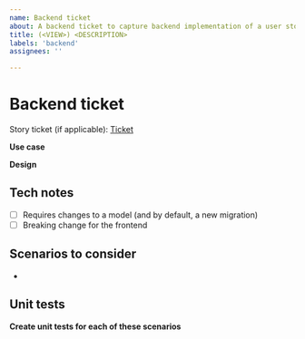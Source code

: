 ```yaml
---
name: Backend ticket
about: A backend ticket to capture backend implementation of a user story
title: (<VIEW>) <DESCRIPTION>
labels: 'backend'
assignees: ''

---
```


# Backend ticket

Story ticket (if applicable): [Ticket]()

**Use case**
<!-- Describe how a frontend engineer will use this logic -->

**Design**
<!-- Provide notes for how you think we should implement this -->

## Tech notes
- [ ] Requires changes to a model (and by default, a new migration)
- [ ] Breaking change for the frontend

## Scenarios to consider
<!-- Edge cases to consider when implementing the design. These should all be
tested -->
- 

## Unit tests
**Create unit tests for each of these scenarios**
